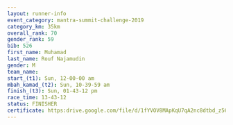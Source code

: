 ```yaml
---
layout: runner-info 
event_category: mantra-summit-challenge-2019 
category_km: 35km 
overall_rank: 70
gender_rank: 59
bib: 526
first_name: Muhamad
last_name: Rouf Najamudin
gender: M
team_name: 
start_(t1): Sun, 12-00-00 am
mbah_kamad_(t2): Sun, 10-39-59 am
finish_(t3): Sun, 01-43-12 pm
race_time: 13-43-12
status: FINISHER
certificate: https:drive.google.com/file/d/1fYVOV8MApKqU7qA2nc8dtbd_z56oU5AQ/view?usp=sharing
---
```

